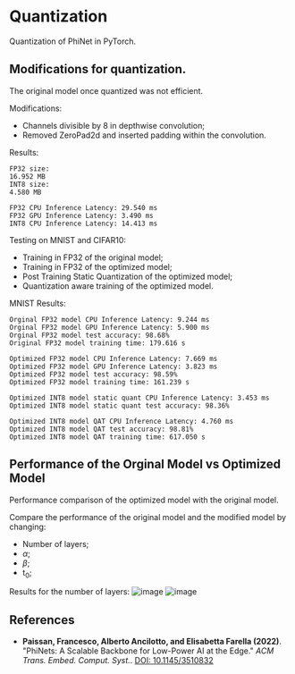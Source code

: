 # Quantization

Quantization of PhiNet in PyTorch. 

## Modifications for quantization.
The original model once quantized was not efficient. 

Modifications:
- Channels divisible by 8 in depthwise convolution;
- Removed ZeroPad2d and inserted padding within the convolution. 

Results:
```
FP32 size:
16.952 MB
INT8 size:
4.580 MB

FP32 CPU Inference Latency: 29.540 ms
FP32 GPU Inference Latency: 3.490 ms
INT8 CPU Inference Latency: 14.413 ms
```

Testing on MNIST and CIFAR10:
- Training in FP32 of the original model;
- Training in FP32 of the optimized model;
- Post Training Static Quantization of the optimized model;
- Quantization aware training of the optimized model.

MNIST Results:
```
Orginal FP32 model CPU Inference Latency: 9.244 ms
Orginal FP32 model GPU Inference Latency: 5.900 ms
Orginal FP32 model test accuracy: 98.68%
Original FP32 model training time: 179.616 s

Optimized FP32 model CPU Inference Latency: 7.669 ms
Optimized FP32 model GPU Inference Latency: 3.823 ms
Optimized FP32 model test accuracy: 98.59%
Optimized FP32 model training time: 161.239 s

Optimized INT8 model static quant CPU Inference Latency: 3.453 ms
Optimized INT8 model static quant test accuracy: 98.36%

Optimized INT8 model QAT CPU Inference Latency: 4.760 ms
Optimized INT8 model QAT test accuracy: 98.81%
Optimized INT8 model QAT training time: 617.050 s
```

## Performance of the Orginal Model vs Optimized Model
Performance comparison of the optimized model with the original model. 

Compare the performance of the original model and the modified model by changing:
- Number of layers;
- $\alpha$;
- $\beta$;
- t<sub>0</sub>;

Results for the number of layers:
![image](https://github.com/Tremo8/Quantization/assets/102596472/3632cc9a-6af3-4988-a094-f718a7b3bcb8)
![image](https://github.com/Tremo8/Quantization/assets/102596472/0ff87706-e9c1-4948-8d96-23a5de97bdc8)

## References

- **Paissan, Francesco, Alberto Ancilotto, and Elisabetta Farella (2022)**. "PhiNets: A Scalable Backbone for Low-Power AI at the Edge." *ACM Trans. Embed. Comput. Syst.*. [DOI: 10.1145/3510832](https://doi.org/10.1145/3510832)
